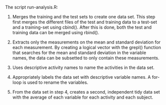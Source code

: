 The script run-analysis.R:

1. Merges the training and the test sets to create one data set.
This step first merges the different files of the test and training data to a test-set and a training-set using cbind(). After this is done, both the test and training data can be merged using rbind(). 

2. Extracts only the measurements on the mean and standard deviation for each measurement. 
By creating a logical vector with the grepl() function that searches for the mean and standard deviation in the variable names, the data can be subsetted to only contain these measurements.  

3. Uses descriptive activity names to name the activities in the data set.

4. Appropriately labels the data set with descriptive variable names. 
A for-loop is used to rename the variables. 

5. From the data set in step 4, creates a second, independent tidy data set with the average of each variable for each activity and each subject.
